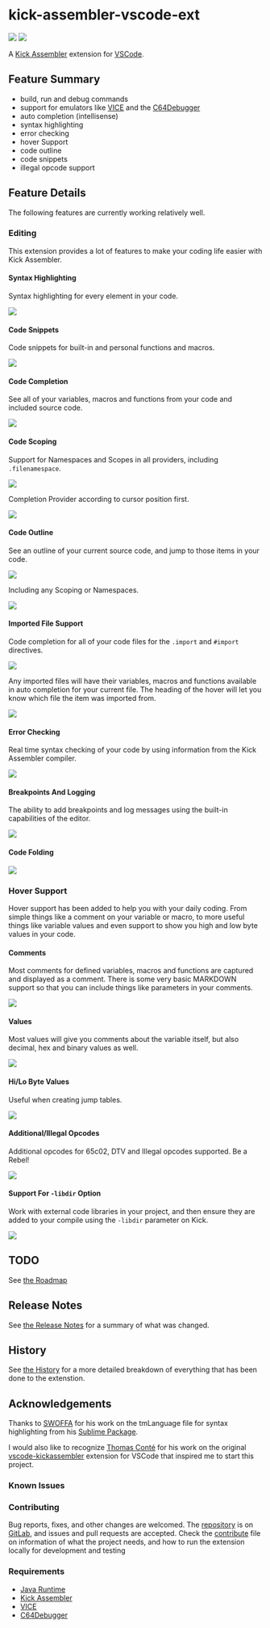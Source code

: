 # kick-assembler-vscode-ext 
![](https://vsmarketplacebadge.apphb.com/version-short/paulhocker.kick-assembler-vscode-ext.svg)
![](https://vsmarketplacebadge.apphb.com/installs-short/paulhocker.kick-assembler-vscode-ext.svg)

A [Kick Assembler](http://www.theweb.dk/KickAssembler/Main.html#frontpage) extension for [VSCode](https://code.visualstudio.com/).

## Feature Summary
* build, run and debug commands
* support for emulators like [VICE](http://vice-emu.sourceforge.net/) and the [C64Debugger](https://csdb.dk/release/?id=170893)
* auto completion (intellisense)
* syntax highlighting
* error checking
* hover Support
* code outline
* code snippets
* illegal opcode support

## Feature Details
The following features are currently working relatively well.

### Editing

This extension provides a lot of features to make your coding life easier with Kick Assembler.

#### Syntax Highlighting

Syntax highlighting for every element in your code.

![](/images/syntax-highlighting.png)

#### Code Snippets

Code snippets for built-in and personal functions and macros.

![](/images/snippets.gif)

#### Code Completion

See all of your variables, macros and functions from your code and included source code.

![](/images/code-completion.gif)

#### Code Scoping

Support for Namespaces and Scopes in all providers, including `.filenamespace`. 

![](/images/scoping.gif)

Completion Provider according to cursor position first.

![](/images/namespace-cursor-position.png)

#### Code Outline

See an outline of your current source code, and jump to those items in your code.

![](/images/outline.gif)

Including any Scoping or Namespaces.

![](/images/document-system.png)

#### Imported File Support

Code completion for all of your code files for the `.import` and `#import` directives.

![](/images/fileimport.gif)

Any imported files will have their variables, macros and functions available in auto completion for your current file. The heading of the hover will let you know which file the item was imported from.

![](/images/include-file-information.gif)

#### Error Checking

Real time syntax checking of your code by using information from the Kick Assembler compiler. 

![](/images/error-checking.gif)

#### Breakpoints And Logging

The ability to add breakpoints and log messages using the built-in capabilities of the editor.

![](./images/breakpoints.gif)

#### Code Folding

![](/images/folding.gif)

### Hover Support

Hover support has been added to help you with your daily coding. From simple things like a comment on your variable or macro, to more useful things like variable values and even support to show you high and low byte values in your code.

#### Comments

Most comments for defined variables, macros and functions are captured and displayed as a comment. There is some very basic MARKDOWN support so that you can include things like parameters in your comments.

![](/images/comments.gif)

#### Values

Most values will give you comments about the variable itself, but also decimal, hex and binary values as well.

![](/images/ka-hover2.gif)

#### Hi/Lo Byte Values

Useful when creating jump tables.

![](/images/ka-hover3.gif)

#### Additional/Illegal Opcodes

Additional opcodes for 65c02, DTV and Illegal opcodes supported. Be a Rebel!

![](/images/opcodes.gif)

#### Support For `-libdir` Option

Work with external code libraries in your project, and then ensure they are added to your compile using the `-libdir` parameter on Kick.

![](/images/library-paths.png)


## TODO
See [the Roadmap](/ROADMAP.md)

## Release Notes
See [the Release Notes](/RELEASE.md) for a summary of what was changed.

## History
See [the History](/HISTORY.md) for a more detailed breakdown of everything that has been done to the extenstion.


## Acknowledgements
Thanks to [SWOFFA](https://csdb.dk/scener/?id=984) for his work on the tmLanguage file for syntax highlighting from his [Sublime Package](https://github.com/Swoffa/SublimeKickAssemblerC64).

I would also like to recognize [Thomas Conté]() for his work on the original [vscode-kickassembler](https://github.com/tomconte/vscode-kickassembler) extension for VSCode that inspired me to start this project.

### Known Issues

### Contributing
Bug reports, fixes, and other changes are welcomed. The [repository](https://gitlab.com/retro-coder/commodore/kick-assembler-vscode-ext) is on [GitLab](https://gitlab.com), and issues and pull requests are accepted. Check the [contribute](CONTRIBUTE.md) file on information of what the project needs, and how to run the extension locally for development and testing

### Requirements
* [Java Runtime](https://java.com/en/download/)
* [Kick Assembler](http://www.theweb.dk/KickAssembler/Main.html#frontpage)
* [VICE](http://vice-emu.sourceforge.net/index.html#download)
* [C64Debugger](https://sourceforge.net/projects/c64-debugger/files/latest/download)